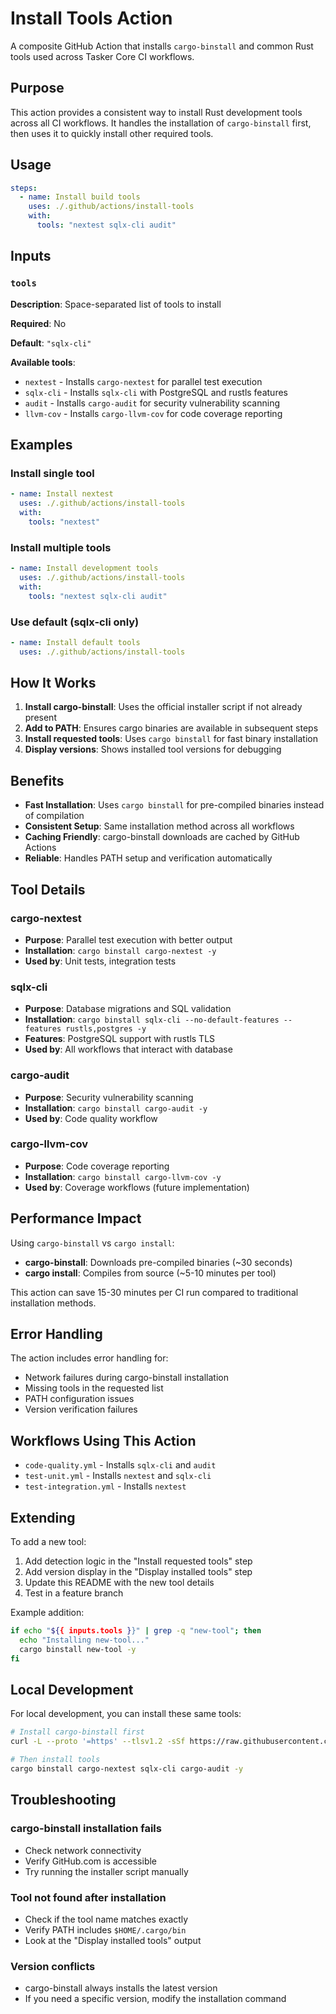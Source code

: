 # Install Tools Action

A composite GitHub Action that installs `cargo-binstall` and common Rust tools used across Tasker Core CI workflows.

## Purpose

This action provides a consistent way to install Rust development tools across all CI workflows. It handles the installation of `cargo-binstall` first, then uses it to quickly install other required tools.

## Usage

```yaml
steps:
  - name: Install build tools
    uses: ./.github/actions/install-tools
    with:
      tools: "nextest sqlx-cli audit"
```

## Inputs

### `tools`

**Description**: Space-separated list of tools to install

**Required**: No

**Default**: `"sqlx-cli"`

**Available tools**:
- `nextest` - Installs `cargo-nextest` for parallel test execution
- `sqlx-cli` - Installs `sqlx-cli` with PostgreSQL and rustls features
- `audit` - Installs `cargo-audit` for security vulnerability scanning
- `llvm-cov` - Installs `cargo-llvm-cov` for code coverage reporting

## Examples

### Install single tool
```yaml
- name: Install nextest
  uses: ./.github/actions/install-tools
  with:
    tools: "nextest"
```

### Install multiple tools
```yaml
- name: Install development tools
  uses: ./.github/actions/install-tools
  with:
    tools: "nextest sqlx-cli audit"
```

### Use default (sqlx-cli only)
```yaml
- name: Install default tools
  uses: ./.github/actions/install-tools
```

## How It Works

1. **Install cargo-binstall**: Uses the official installer script if not already present
2. **Add to PATH**: Ensures cargo binaries are available in subsequent steps
3. **Install requested tools**: Uses `cargo binstall` for fast binary installation
4. **Display versions**: Shows installed tool versions for debugging

## Benefits

- **Fast Installation**: Uses `cargo binstall` for pre-compiled binaries instead of compilation
- **Consistent Setup**: Same installation method across all workflows
- **Caching Friendly**: cargo-binstall downloads are cached by GitHub Actions
- **Reliable**: Handles PATH setup and verification automatically

## Tool Details

### cargo-nextest
- **Purpose**: Parallel test execution with better output
- **Installation**: `cargo binstall cargo-nextest -y`
- **Used by**: Unit tests, integration tests

### sqlx-cli
- **Purpose**: Database migrations and SQL validation
- **Installation**: `cargo binstall sqlx-cli --no-default-features --features rustls,postgres -y`
- **Features**: PostgreSQL support with rustls TLS
- **Used by**: All workflows that interact with database

### cargo-audit
- **Purpose**: Security vulnerability scanning
- **Installation**: `cargo binstall cargo-audit -y`
- **Used by**: Code quality workflow

### cargo-llvm-cov
- **Purpose**: Code coverage reporting
- **Installation**: `cargo binstall cargo-llvm-cov -y`
- **Used by**: Coverage workflows (future implementation)

## Performance Impact

Using `cargo-binstall` vs `cargo install`:
- **cargo-binstall**: Downloads pre-compiled binaries (~30 seconds)
- **cargo install**: Compiles from source (~5-10 minutes per tool)

This action can save 15-30 minutes per CI run compared to traditional installation methods.

## Error Handling

The action includes error handling for:
- Network failures during cargo-binstall installation
- Missing tools in the requested list
- PATH configuration issues
- Version verification failures

## Workflows Using This Action

- `code-quality.yml` - Installs `sqlx-cli` and `audit`
- `test-unit.yml` - Installs `nextest` and `sqlx-cli`
- `test-integration.yml` - Installs `nextest`

## Extending

To add a new tool:

1. Add detection logic in the "Install requested tools" step
2. Add version display in the "Display installed tools" step
3. Update this README with the new tool details
4. Test in a feature branch

Example addition:
```bash
if echo "${{ inputs.tools }}" | grep -q "new-tool"; then
  echo "Installing new-tool..."
  cargo binstall new-tool -y
fi
```

## Local Development

For local development, you can install these same tools:

```bash
# Install cargo-binstall first
curl -L --proto '=https' --tlsv1.2 -sSf https://raw.githubusercontent.com/cargo-bins/cargo-binstall/main/install-from-binstall-release.sh | bash

# Then install tools
cargo binstall cargo-nextest sqlx-cli cargo-audit -y
```

## Troubleshooting

### cargo-binstall installation fails
- Check network connectivity
- Verify GitHub.com is accessible
- Try running the installer script manually

### Tool not found after installation
- Check if the tool name matches exactly
- Verify PATH includes `$HOME/.cargo/bin`
- Look at the "Display installed tools" output

### Version conflicts
- cargo-binstall always installs the latest version
- If you need a specific version, modify the installation command
